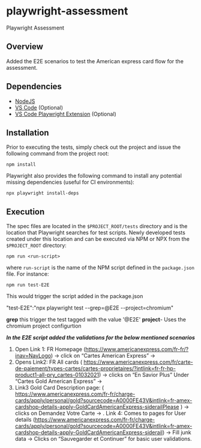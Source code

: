 # playwright-assessment
Playwright Assessment

## Overview

Added the E2E scenarios to test the American express card flow for the assessment.

## Dependencies

* [NodeJS](https://nodejs.org/en/download/)
* [VS Code](https://code.visualstudio.com/download) (Optional)
* [VS Code Playwright Extension](https://playwright.dev/docs/getting-started-vscode) (Optional)

## Installation

Prior to executing the tests, simply check out the project and issue the following command from the project root:

~~~
npm install
~~~

Playwright also provides the following command to install any potential missing dependencies (useful for CI environments):

~~~
npx playwright install-deps
~~~

## Execution

The spec files are located in the `$PROJECT_ROOT/tests` directory and is the location that Playwright searches for test scripts.  Newly developed tests created under this location and can be executed via NPM or NPX from the `$PROJECT_ROOT` directory:

~~~
npm run <run-script>
~~~

where `run-script` is the name of the NPM script defined in the `package.json` file.  For instance:

~~~
npm run test-E2E
~~~

This would trigger the script added in the package.json 
  
"test-E2E":"npx playwright test --grep=@E2E --project=chromium"

**grep** this trigger the test tagged with the value '@E2E'
**project**- Uses the chromium project configurtion

**_In the E2E script added the validations for the below mentioned scenarios_**
1. Open Link 1: FR  Homepage (https://www.americanexpress.com/fr-fr/?inav=NavLogo) -> click on “Cartes American Express” ->
2. Opens Link2: FR All cards ( https://www.americanexpress.com/fr/carte-de-paiement/types-cartes/cartes-proprietaires/?intlink=fr-fr-hp-product1-all-pry_cartes-01032021) -> clicks on “En Savior Plus” Under “Cartes Gold American Express” -> 
3. Link3 Gold Card Description page: ( https://www.americanexpress.com/fr-fr/charge-cards/apply/personal/gold?sourcecode=A0000FE43V&intlink=fr-amex-cardshop-details-apply-GoldCardAmericanExpress-siderailPlease ) -> clicks on Demandez Votre Carte ->
. Link 4: Comes to pages for User details (https://www.americanexpress.com/fr-fr/charge-cards/apply/personal/gold?sourcecode=A0000FE43V&intlink=fr-amex-cardshop-details-apply-GoldCardAmericanExpress-siderail) -> Fill junk data -> Clicks on “Sauvegarder et Continuer” for basic user validations.

